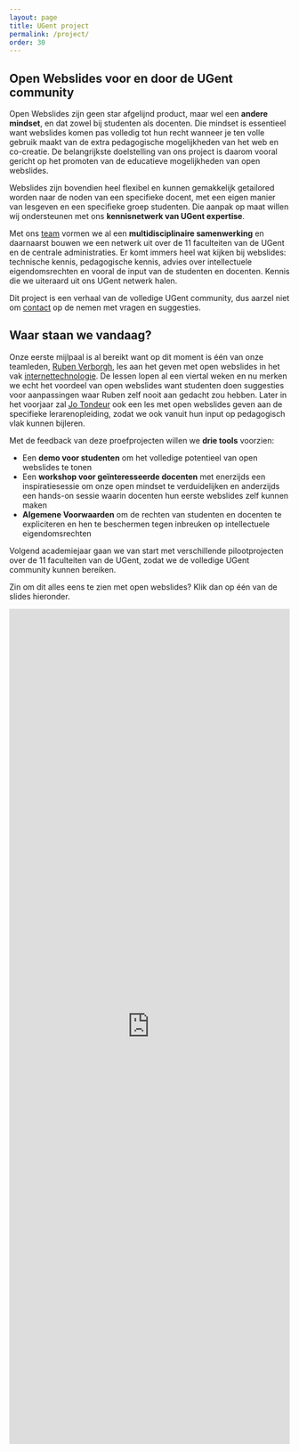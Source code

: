```yaml
---
layout: page
title: UGent project
permalink: /project/
order: 30
---
```


Open Webslides voor en door de UGent community
--------

Open Webslides zijn geen star afgelijnd product, maar wel een **andere mindset**, en dat zowel bij studenten als docenten.
Die mindset is essentieel want webslides komen pas volledig tot hun recht wanneer je ten volle gebruik maakt 
van de extra pedagogische mogelijkheden van het web en co-creatie.
De belangrijkste doelstelling van ons project is daarom vooral gericht op het promoten van de educatieve mogelijkheden van open webslides.

Webslides zijn bovendien heel flexibel en kunnen gemakkelijk getailored worden naar de noden van een specifieke docent, 
met een eigen manier van lesgeven en een specifieke groep studenten. Die aanpak op maat willen wij ondersteunen met ons 
**kennisnetwerk van UGent expertise**.

Met ons <a href="/team/">team</a> vormen we al een **multidisciplinaire samenwerking** en daarnaarst bouwen we een netwerk uit
over de 11 faculteiten van de UGent en de centrale administraties. Er komt immers heel wat kijken bij webslides: technische kennis,
pedagogische kennis, advies over intellectuele eigendomsrechten en vooral de input van de studenten en docenten. 
Kennis die we uiteraard uit ons UGent netwerk halen.

Dit project is een verhaal van de volledige UGent community, dus aarzel niet om <a href="mailto:ruben.verborgh@ugent.be">contact</a> op de nemen met vragen en suggesties.


Waar staan we vandaag?
--------

Onze eerste mijlpaal is al bereikt want op dit moment is één van onze teamleden, <a href="/team/">Ruben Verborgh</a>, les aan het geven met open webslides
in het vak [internettechnologie](http://rubenverborgh.github.io/WebFundamentals/#). 
De lessen lopen al een viertal weken en nu merken we echt het voordeel van open webslides want studenten 
doen suggesties voor aanpassingen waar Ruben zelf nooit aan gedacht zou hebben.
Later in het voorjaar zal <a href="/team/">Jo Tondeur</a> ook een les met open webslides geven aan de specifieke lerarenopleiding, 
zodat we ook vanuit hun input op pedagogisch vlak kunnen bijleren.

Met de feedback van deze proefprojecten willen we **drie tools** voorzien:

* Een **demo voor studenten** om het volledige potentieel van open webslides te tonen
* Een **workshop voor geïnteresseerde docenten** met enerzijds een inspiratiesessie om onze open mindset te verduidelijken en 
anderzijds een hands-on sessie waarin docenten hun eerste webslides zelf kunnen maken
* **Algemene Voorwaarden** om de rechten van studenten en docenten te expliciteren en hen te beschermen tegen inbreuken op intellectuele eigendomsrechten

Volgend academiejaar gaan we van start met verschillende pilootprojecten over de 11 faculteiten van de UGent, 
zodat we de volledige UGent community kunnen bereiken.

Zin om dit alles eens te zien met open webslides? Klik dan op één van de slides hieronder.

<iframe name='iframe1' id="iframe1" frameborder="0" border="0" cellspacing="0" style="border-style: none;width: 100%; height: 1500px;" scrolling="no"  src="http://rubenverborgh.github.io/InnoversityChallengeFinalPitch/"></iframe>

<!--
	<script src="http://ajax.googleapis.com/ajax/libs/jquery/1.7/jquery.min.js"></script>
	<script src="http://assets.annotateit.org/annotator/v1.1.0/annotator-full.min.js"></script>
	<link rel="stylesheet" href="http://assets.annotateit.org/annotator/v1.1.0/annotator.min.css">
	<script>    
	jQuery(function ($) {
	$('#content').annotator().annotator('setupPlugins');;
	}); 
	</script>
-->
